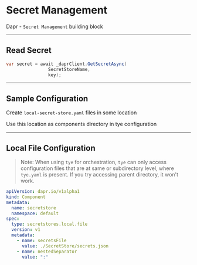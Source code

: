 # Secret Management

Dapr - `Secret Management` building block

---

## Read Secret

```cs
var secret = await _daprClient.GetSecretAsync(
                SecretStoreName,
                key);
```

---

## Sample Configuration

Create `local-secret-store.yaml` files in some location

Use this location as components directory in tye configuration

---

## Local File Configuration

> Note: When using `tye` for orchestration, `tye` can only access configuration files that are at same or subdirectory level, where `tye.yaml` is present. If you try accessing parent directory, it won't work.

```yaml
apiVersion: dapr.io/v1alpha1
kind: Component
metadata:
  name: secretstore
  namespace: default
spec:
  type: secretstores.local.file
  version: v1
  metadata:
    - name: secretsFile
      value: ./SecretStore/secrets.json
    - name: nestedSeparator
      value: ":"

```
